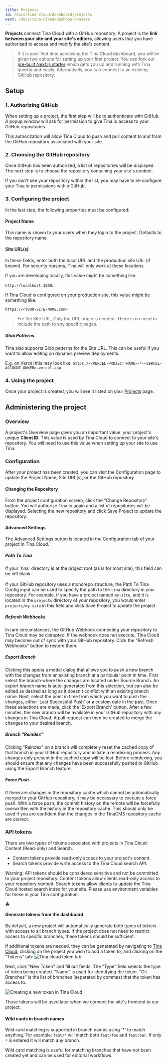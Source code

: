 ```yaml
---
title: Projects
id: /docs/tina-cloud/dashboard/projects
next: /docs/tina-cloud/dashboard/users
---
```


**Projects** connect Tina Cloud with a GitHub repository. A project is the **link between your site and your site's editors**, allowing users that you have authorized to access and modify the site's content.

> If it is your first time accessing the Tina Cloud dashboard, you will be given two options for setting up your first project. You can fork our <a href="https://github.com/tinacms/tina-cloud-starter" target="_blank">pre-built Next.js starter</a> which gets you up and running with Tina quickly and easily. Alternatively, you can connect to an existing GitHub repository.

## Setup

### 1. Authorizing GitHub

When setting up a project, the first step will be to authenticate with GitHub. A popup window will ask for permission to give Tina.io access to your GitHub repositories.

This authorization will allow Tina Cloud to push and pull content to and from the GitHub repository associated with your site.

### 2. Choosing the GitHub repository

Once GitHub has been authorized, a list of repositories will be displayed. The next step is to choose the repository containing your site's content.

If you don't see your repository within the list, you may have to re-configure your Tina.io permissions within GitHub.

### 3. Configuring the project

In the last step, the following properties must be configured:

#### Project Name

This name is shown to your users when they login to the project. Defaults to the repository name.

#### Site URL(s)

In these fields, enter both the local URL and the production site URL (if known). For security reasons, Tina will only work at these locations.

If you are developing locally, this value might be something like:

`http://localhost:3000`.

If Tina Cloud is configured on your production site, this value might be something like:

`https://<YOUR-SITE-NAME.com>`

> For the Site URL, Only the URL origin is needed. There is no need to include the path to any specific pages.

##### Glob Patterns

Tina also supports Glob patterns for the Site URL. This can be useful if you want to allow editing on dynamic preview deployments.

E.g. on Vercel this may look like: `https://<VERCEL-PROJECT-NAME>-*-<VERCEL-ACCOUNT-OWNER>.vercel.app`

### 4. Using the project

Once your project is created, you will see it listed on your [Projects](https://app.tina.io/projects) page.

## Administering the project

### Overview

A project's Overview page gives you an important value: your project's unique **Client ID**. This value is used by Tina Cloud to connect to your site's repository. You will need to use this value when setting up your site to use Tina.

### Configuration

After your project has been created, you can visit the Configuration page to update the Project Name, Site URL(s), or the GitHub repository

#### Changing the Repository

From the project configuration screen, click the "Change Repository" button. You will authorize Tina.io again and a list of repositories will be displayed. Selecting the new repository and click Save Project to update the repository.

#### Advanced Settings

The Advanced Settings button is located in the Configuration tab of your project in Tina Cloud.

##### Path To Tina

If your \`tina\` directory is at the project root (as is for most site), this field can be left blank.\
\
If your GitHub repository uses a monorepo structure, the Path To Tina Config input can be used to specify the path to the
`tina` directory in your repository. For example, if you have a project named `my-site`, and it is located in the
`projects` directory of your repository, you would enter `projects/my-site` in this field and click Save Project to
update the project.

##### Refresh Webhooks

In rare circumstances, the GitHub Webhook connecting your repository to Tina Cloud may be disrupted. If the webhook does
not execute, Tina Cloud may become out of sync with your GitHub repository. Click the "Refresh Webhooks" button to restore them.

##### Export Branch

Clicking this opens a modal dialog that allows you to push a new branch with the changes from an existing branch at a
particular point in time. First select the branch where the changes are located under Source Branch. An export branch
name is auto-generated from this selection, but can also be edited as desired as long as it doesn't conflict with an
exisitng branch name. Next, select the point in time from which you want to push the changes, either
'Last Successful Push' or a custom date in the past. Once these selections are made, click the 'Export Branch' button. After
a few minutes, the new branch will be available in your GitHub repository with any changes in Tina Cloud. A pull request
can then be created to merge the changes to your desired branch.

##### Branch "Reindex"

Clicking "Reindex" on a branch will completely reset the cached copy of that branch in your GitHub repository and initiate a reindexing process. Any changes only present in the cached copy will be lost. Before reindexing, you should ensure that any changes have
been successfully pushed to GitHub using the Export Branch feature.

##### Force Push

If there are changes in the repository cache which cannot be automatically merged to your GitHub repository, it may be
necessary to execute a force push. With a force push, the commit history on the remote will be forcefully overwritten
with the history in the repository cache. This should only be used if you are confident that the changes in the
TinaCMS repository cache are correct.

### API tokens

There are two types of tokens associated with projects in Tina Cloud: Content (Read-only) and Search.

* Content tokens provide read-only access to your project's content.
* Search tokens provide write access to the Tina Cloud search API.

<div class="short-code-warning">
  <div>
    <p>Warning: API tokens should be considered sensitive and not be committed to your project repository. Content tokens allow clients read-only access to your repository content. Search tokens allow clients to update the Tina Cloud hosted search index for your site. Please use environment variables for these in your Tina configuration.</p>
  </div>

  <svg stroke="currentColor" fill="currentColor" stroke-width="0" viewBox="0 0 512 512" height="1em" width="1em" xmlns="http://www.w3.org/2000/svg">
    <path d="M32 464h448L256 48 32 464zm248-64h-48v-48h48v48zm0-80h-48v-96h48v96z" />
  </svg>
</div>

#### Generate tokens from the dashboard

By default, a new project will automatically generate both types of tokens with access to all branch types. If the project does not need to restrict access to specific branches, these tokens should be sufficient.

If additional tokens are needed, they can be generated by navigating to [Tina Cloud](https://app.tina.io), clicking on the project you wish to add a token to, and clicking on the "Tokens" tab:
![Tina cloud token tab](https://res.cloudinary.com/forestry-demo/image/upload/v1686248278/tina-io/docs/tina-cloud/api_tokens_list_v1_mmjpsp.png)

Next, click "New Token" and fill out fields. The "Type" field selects the type of token being created. "Name" is used for identifying the token. "Git Branches" is the list of branches (separated by commas) that the token has access to.

![Creating a new token in Tina Cloud](https://res.cloudinary.com/forestry-demo/image/upload/v1686248661/tina-io/docs/tina-cloud/new_api_token_v1_lq1rfy.png)

These tokens will be used later when we connect the site's frontend to our project.

#### Wild cards in branch names

Wild card matching is supported in branch names using '\*' to match anything. For example: `feat/*` will match both `feat/foo` and `feat/bar`. If only `*` is entered it will match any branch.

Wild card matching is useful for matching branches that have not been created yet and can be used for editorial workflows.
